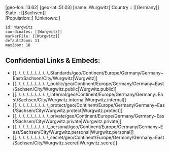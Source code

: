 ﻿---
location: [51.03,13.62] 
mapzoom: [7,12] 
mapmarker: city 
type: City
tags:
- geo/City


SpocWebEntityId: 35718
isDeleted: false
confidential: public

---
[geo-lon::13.62] 
[geo-lat::51.03] 
[name::Wurgwitz] 
Country :: [[Germany]]  
State :: [[Sachsen]]  
[Population::] 
[Unknown::] 


```leaflet
id: Wurgwitz
coordinates: [[Wurgwitz]] 
markerFile: [[Wurgwitz]] 
defaultZoom: 11 
maxZoom: 18
```


## Confidential Links & Embeds: 
- [[../../../../../../../../_Standards/geo/Continent/Europe/Germany/Germany~East/Sachsen/City/Wurgwitz|Wurgwitz]] 
- [[../../../../../../../../_public/geo/Continent/Europe/Germany/Germany~East/Sachsen/City/Wurgwitz.public|Wurgwitz.public]] 
- [[../../../../../../../../_internal/geo/Continent/Europe/Germany/Germany~East/Sachsen/City/Wurgwitz.internal|Wurgwitz.internal]] 
- [[../../../../../../../../_protect/geo/Continent/Europe/Germany/Germany~East/Sachsen/City/Wurgwitz.protect|Wurgwitz.protect]] 
- [[../../../../../../../../_private/geo/Continent/Europe/Germany/Germany~East/Sachsen/City/Wurgwitz.private|Wurgwitz.private]] 
- [[../../../../../../../../_personal/geo/Continent/Europe/Germany/Germany~East/Sachsen/City/Wurgwitz.personal|Wurgwitz.personal]] 
- [[../../../../../../../../_secret/geo/Continent/Europe/Germany/Germany~East/Sachsen/City/Wurgwitz.secret|Wurgwitz.secret]] 
